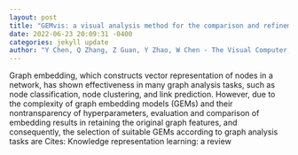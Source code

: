 ```yaml
--- 
layout: post 
title: "GEMvis: a visual analysis method for the comparison and refinement of graph embedding models" 
date: 2022-06-23 20:09:31 -0400 
categories: jekyll update 
author: "Y Chen, Q Zhang, Z Guan, Y Zhao, W Chen - The Visual Computer, 2022" 
--- 
```

Graph embedding, which constructs vector representation of nodes in a network, has shown effectiveness in many graph analysis tasks, such as node classification, node clustering, and link prediction. However, due to the complexity of graph embedding models (GEMs) and their nontransparency of hyperparameters, evaluation and comparison of embedding results in retaining the original graph features, and consequently, the selection of suitable GEMs according to graph analysis tasks are Cites: Knowledge representation learning: a review